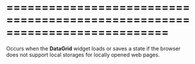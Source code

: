 ===========================================================================
===========================================================================

<!--shortDescription-->
Occurs when the **DataGrid** widget loads or saves a state if the browser does not support local storages for locally opened web pages.
<!--/shortDescription-->

<!--fullDescription-->

<!--/fullDescription-->